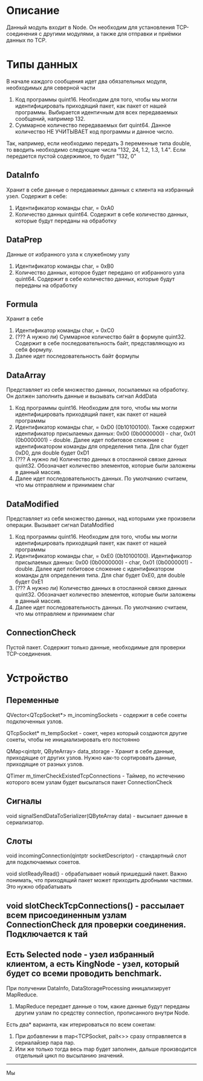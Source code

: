 # Описание
Данный модуль входит в Node. Он необходим для установления TCP-соединения с другими модулями, а также для отправки и приёмки данных по TCP.

# Типы данных

В начале каждого сообщения идет два обязательных модуля, необходимых для северной части
1) Код программы quint16. Необходим для того, чтобы мы могли идентифицировать приходящий пакет, как пакет от нашей программы. Выбирается идентичным для всех передаваемых сообщений, например 132.
2) Суммарное количество передаваемых бит quint64. Данное количество НЕ УЧИТЫВАЕТ код программы и данное число.

Так, например, если необходимо передать 3 переменные типа double, то вводить необходимо следующие числа "132, 24, 1.2, 1.3, 1.4". Если передается пустой содержимое, то будет "132, 0"

## DataInfo
Хранит в себе данные о передаваемых данных с клиента на избранный узел. Содержит в себе:
1) Идентификатор команды char, = 0xA0
2) Количество данных quint64. Содержит в себе количество данных, которые будут переданы на обработку

## DataPrep
Данные от избранного узла к служебному узлу
1) Идентификатор команды char, = 0xB0
2) Количество данных, которое будет передано от избранного узла quint64. Содержит в себе количество данных, которые будут переданы на обработку

## Formula
Хранит в себе
1) Идентификатор команды char, = 0xC0
2) (??? А нужно ли) Суммарное количество байт в формуле quint32. Содержит в себе последовательность байт, представляющую из себя формулу.
3) Далее идет последовательность байт формулы

## DataArray
Представляет из себя множество данных, посылаемых на обработку. Он должен заполнить данные и вызывать сигнал AddData
1) Код программы quint16. Необходим для того, чтобы мы могли идентифицировать приходящий пакет, как пакет от нашей программы
2) Идентификатор команды char, = 0xD0 (0b10100100). Также содержит идентификатор присылаемых данных: 0x00 (0b0000000) - char, 0x01 (0b0000001) - double. Далее идет побитовое сложение с идентификатором команды для определения типа. Для char будет 0xD0, для double будет 0xD1
3) (??? А нужно ли) Количество данных в отосланной связке данных quint32. Обозначает количество элементов, которые были заложены в данный массив.
4) Далее идет последовательность данных. По умолчанию считаем, что мы отправляем и принимаем char

## DataModified
Представляет из себя множество данных, над которыми уже произвели операции. Вызывает сигнал DataModified
1) Код программы quint16. Необходим для того, чтобы мы могли идентифицировать приходящий пакет, как пакет от нашей программы
2) Идентификатор команды char, = 0xE0 (0b10100100). Идентификатор присылаемых данных: 0x00 (0b0000000) - char, 0x01 (0b0000001) - double. Далее идет побитовое сложение с идентификатором команды для определения типа. Для char будет 0xE0, для double будет 0xE1
3) (??? А нужно ли) Количество данных в отосланной связке данных quint32. Обозначает количество элементов, которые были заложены в данный массив.
4) Далее идет последовательность данных. По умолчанию считаем, что мы отправляем и принимаем char


## ConnectionCheck
Пустой пакет. Содержит только данные, необходимые для проверки TCP-соединения.



# Устройство

## Переменные

QVector<QTcpSocket*> m_incomingSockets - содержит в себе сокеты подключенных узлов.

QTcpSocket* m_tempSocket - сокет, через который создаются другие сокеты, чтобы не инициализировать его постоянно

QMap<qintptr, QByteArray> data_storage - Хранит в себе данные, приходящие от других узлов. Нужно как-то сортировать данные, приходящие от разных узлов.

QTimer m_timerCheckExistedTcpConnections - Таймер, по истечению которого всем узлам будет высылаться пакет ConnectionCheck

## Сигналы

void signalSendDataToSerializer(QByteArray data) - высылает данные в сериализатор.

## Слоты

void incomingConnection(qintptr socketDescriptor) - стандартный слот для подключаемых сокетов.

void slotReadyRead() - обрабатывает новый пришедший пакет. Важно понимать, что приходящий пакет может приходить дробными частями. Это нужно обрабатывать

void slotCheckTcpConnections() - рассылает всем присоединенным узлам ConnectionCheck для проверки соединения. Подключается к тай
---
Есть Selected node - узел избранный клиентом, а есть KingNode - узел, который будет со всеми проводить benchmark.
---
При получении DataInfo, DataStorageProcessing иницализирует MapReduce.

1. MapReduce передает данные о том, какие данные будут переданы другим узлам по средству connection, прописанного внутри Node.

Есть два* варианта, как итерироваться по всем сокетам:
1) При добавлении в map<TCPSocket, pait<>> сразу отправляется в сериалайзер пара пар.
2) Или же только тогда весь map будет заполнен, дальше производится отдельный цикл по высыланию значений.

---
Мы 
